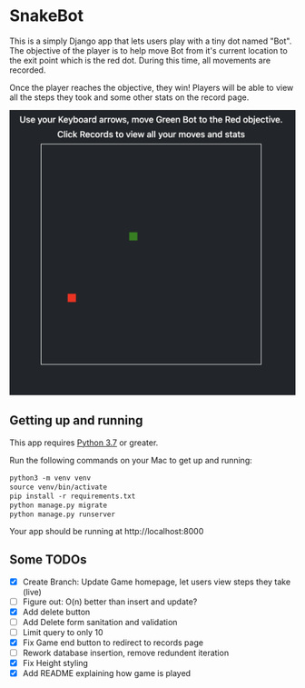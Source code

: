 # SnakeBot

This is a simply Django app that lets users play with a tiny dot named "Bot". The objective of the player is to help move Bot from it's current location to the exit point which is the red dot. During this time, all movements are recorded.

Once the player reaches the objective, they win! Players will be able to view all the steps they took and some other stats on the record page.

![Alt text](https://github.com/yunomer/snakebot/blob/main/snakebot/static/images/snakebot.png "Game image")

## Getting up and running

This app requires [Python 3.7](https://www.python.org/downloads/) or greater.

Run the following commands on your Mac to get up and running:

```
python3 -m venv venv
source venv/bin/activate
pip install -r requirements.txt
python manage.py migrate
python manage.py runserver
```
Your app should be running at http://localhost:8000

## Some TODOs
- [X] Create Branch: Update Game homepage, let users view steps they take (live)
- [ ] Figure out: O(n) better than insert and update?
- [X] Add delete button
- [ ] Add Delete form sanitation and validation
- [ ] Limit query to only 10
- [x] Fix Game end button to redirect to records page
- [ ] Rework database insertion, remove redundent iteration
- [x] Fix Height styling
- [x] Add README explaining how game is played
